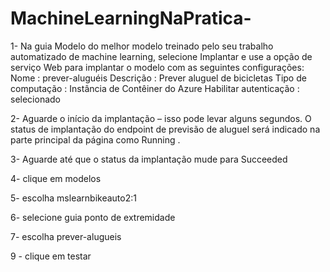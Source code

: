 # MachineLearningNaPratica-
1- Na guia Modelo do melhor modelo treinado pelo seu trabalho automatizado de machine learning, selecione Implantar e use a opção de serviço Web para implantar o modelo com as seguintes configurações:
Nome : prever-aluguéis
Descrição : Prever aluguel de bicicletas
Tipo de computação : Instância de Contêiner do Azure
Habilitar autenticação : selecionado

2- Aguarde o início da implantação – isso pode levar alguns segundos. O status de implantação do endpoint de previsão de aluguel será indicado na parte principal da página como Running .

3- Aguarde até que o status da implantação mude para Succeeded 

4- clique em modelos

5- escolha mslearnbikeauto2:1

6- selecione guia ponto de extremidade

7- escolha prever-alugueis

9 - clique em testar

